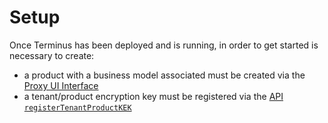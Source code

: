 # Setup

Once Terminus has been deployed and is running, in order to get started is necessary to create:

- a product with a business model associated must be created via the [Proxy UI Interface](../architecture/proxy#data-modelling-encryption-and-masking-ui)
- a tenant/product encryption key must be registered via the [API `registerTenantProductKEK`](../architecture/proxy#accesscue) 

